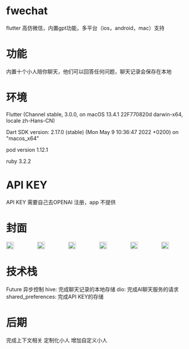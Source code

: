 # fwechat
flutter 高仿微信，内置gpt功能，多平台（ios，android，mac）支持

# 功能
内置十个小人陪你聊天，他们可以回答任何问题，聊天记录会保存在本地

# 环境
Flutter (Channel stable, 3.0.0, on macOS 13.4.1 22F770820d darwin-x64, locale zh-Hans-CN)

Dart SDK version: 2.17.0 (stable) (Mon May 9 10:36:47 2022 +0200) on "macos_x64"

pod version 1.12.1

ruby 3.2.2

# API KEY
API KEY 需要自己去OPENAI 注册，app 不提供

# 封面
<div style="display:flex;">
    <img src="https://github.com/hzfanfei/fwechat/assets/46393998/def61db3-14cd-4adf-ab5a-cb93375fd9f0" style="width:25%;" />
    <img src="https://github.com/hzfanfei/fwechat/assets/46393998/f7f19152-3964-48c4-ab0b-899c6d546ce3" style="width:25%;" />
    <img src="https://github.com/hzfanfei/fwechat/assets/46393998/b2b7a533-2405-4e47-9d0c-8aff3b77ffaf" style="width:25%;" />
    <img src="https://github.com/hzfanfei/fwechat/assets/46393998/532ae849-14c4-486a-b457-ca3414c3aaef" style="width:25%;" />
    <img src="https://github.com/hzfanfei/fwechat/assets/46393998/5703f7cf-8ecb-41cc-8e59-c9049e4a36de" style="width:25%;" />
    <img src="https://github.com/hzfanfei/fwechat/assets/46393998/77dd52fb-ca1d-43cf-95c3-da4ffe69b5bc" style="width:25%;" />
</div>

# 技术栈
Future 异步控制
hive: 完成聊天记录的本地存储
dio: 完成AI聊天服务的请求
shared_preferences: 完成API KEY的存储

# 后期
完成上下文相关
定制化小人
增加自定义小人
